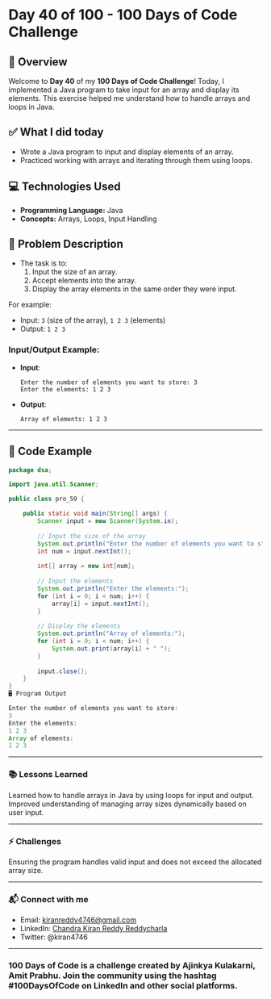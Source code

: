 # Day 40 of 100 - 100 Days of Code Challenge

## 📝 Overview
Welcome to **Day 40** of my **100 Days of Code Challenge**! Today, I implemented a Java program to take input for an array and display its elements. This exercise helped me understand how to handle arrays and loops in Java.

## ✅ What I did today
- Wrote a Java program to input and display elements of an array.
- Practiced working with arrays and iterating through them using loops.

## 💻 Technologies Used
- **Programming Language:** Java
- **Concepts:** Arrays, Loops, Input Handling

## 📖 Problem Description
- The task is to:
  1. Input the size of an array.
  2. Accept elements into the array.
  3. Display the array elements in the same order they were input.
  
For example:
  - Input: `3` (size of the array), `1 2 3` (elements)
  - Output: `1 2 3`

### Input/Output Example:
  - **Input**:
    ```
    Enter the number of elements you want to store: 3
    Enter the elements: 1 2 3
    ```
  - **Output**:
    ```
    Array of elements: 1 2 3
    ```

---

## 📝 Code Example

```java
package dsa;

import java.util.Scanner;

public class pro_59 {

    public static void main(String[] args) {
        Scanner input = new Scanner(System.in);
        
        // Input the size of the array
        System.out.println("Enter the number of elements you want to store:");
        int num = input.nextInt();
        
        int[] array = new int[num];
        
        // Input the elements
        System.out.println("Enter the elements:");
        for (int i = 0; i < num; i++) {
            array[i] = input.nextInt();
        }
        
        // Display the elements
        System.out.println("Array of elements:");
        for (int i = 0; i < num; i++) {
            System.out.print(array[i] + " ");
        }
        
        input.close();
    }
}
🖥️ Program Output

Enter the number of elements you want to store:
3
Enter the elements:
1 2 3
Array of elements:
1 2 3
```
---
### 📚 Lessons Learned
Learned how to handle arrays in Java by using loops for input and output.
Improved understanding of managing array sizes dynamically based on user input.

---
### ⚡ Challenges
Ensuring the program handles valid input and does not exceed the allocated array size.

---
### 📬 Connect with me
- Email: kiranreddy4746@gmail.com
- LinkedIn: [Chandra Kiran Reddy Reddycharla](https://www.linkedin.com/in/chandra-kiran-reddy-reddycharla-a9a746230/)
- Twitter: @kiran4746

---
### 100 Days of Code is a challenge created by Ajinkya Kulakarni, Amit Prabhu. Join the community using the hashtag #100DaysOfCode on LinkedIn and other social platforms.
